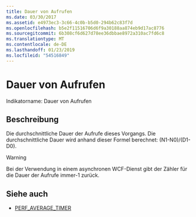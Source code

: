 ```yaml
---
title: Dauer von Aufrufen
ms.date: 03/30/2017
ms.assetid: e4973ec3-3c66-4c0b-b5d0-294b62c83f7d
ms.openlocfilehash: b5e2f11516706d6f9a30188aa874eb9d17ac8776
ms.sourcegitcommit: 6b308cf6d627d78ee36dbbae8972a310ac7fd6c8
ms.translationtype: MT
ms.contentlocale: de-DE
ms.lasthandoff: 01/23/2019
ms.locfileid: "54516849"
---
```

# <a name="calls-duration"></a>Dauer von Aufrufen
Indikatorname: Dauer von Aufrufen  
  
## <a name="description"></a>Beschreibung  
 Die durchschnittliche Dauer der Aufrufe dieses Vorgangs. Die durchschnittliche Dauer wird anhand dieser Formel berechnet: (N1-N0)/(D1-D0).  
  
> [!WARNING]
>  Bei der Verwendung in einem asynchronen WCF-Dienst gibt der Zähler für die Dauer der Aufrufe immer-1 zurück.  
  
## <a name="see-also"></a>Siehe auch
- [PERF_AVERAGE_TIMER](https://go.microsoft.com/fwlink/?LinkId=95015)
